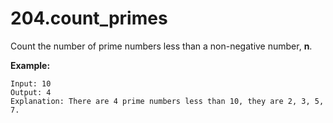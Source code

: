 # 204.count_primes

Count the number of prime numbers less than a non-negative number, **n**.

**Example:**
```
Input: 10
Output: 4
Explanation: There are 4 prime numbers less than 10, they are 2, 3, 5, 7.
```